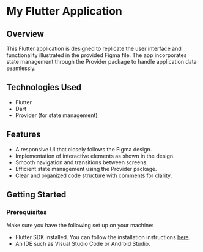 # My Flutter Application

## Overview

This Flutter application is designed to replicate the user interface and functionality illustrated in the provided Figma file. The app incorporates state management through the Provider package to handle application data seamlessly.

## Technologies Used

- Flutter
- Dart
- Provider (for state management)

## Features

- A responsive UI that closely follows the Figma design.
- Implementation of interactive elements as shown in the design.
- Smooth navigation and transitions between screens.
- Efficient state management using the Provider package.
- Clear and organized code structure with comments for clarity.

## Getting Started

### Prerequisites

Make sure you have the following set up on your machine:

- Flutter SDK installed. You can follow the installation instructions [here](https://flutter.dev/docs/get-started/install).
- An IDE such as Visual Studio Code or Android Studio.

